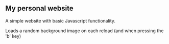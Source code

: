 ## My personal website

A simple website with basic Javascript functionality.

Loads a random background image on each reload (and when pressing the 'b' key)
